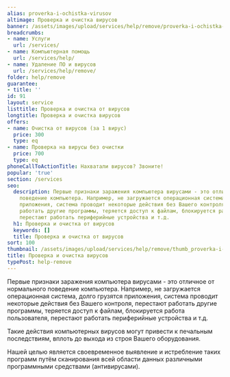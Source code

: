 ```yaml
---
alias: proverka-i-ochistka-virusov
altimage: Проверка и очистка вирусов
banner: /assets/images/upload/services/help/remove/proverka-i-ochistka-virusov.jpg
breadcrumbs:
- name: Услуги
  url: /services/
- name: Компьютерная помощь
  url: /services/help/
- name: Удаление ПО и вирусов
  url: /services/help/remove/
folder: help/remove
guarantee:
- title: ''
id: 91
layout: service
listtitle: Проверка и очистка от вирусов
longtitle: Проверка и очистка вирусов
offers:
- name: Очистка от вирусов (за 1 вирус)
  price: 300
  type: eq
- name: Проверка на вирусы без очистки
  price: 700
  type: eq
phoneCallToActionTitle: Нахватали вирусов? Звоните!
popular: 'true'
section: /services
seo:
  description: Первые признаки заражения компьютера вирусами - это отличное от нормального
    поведение компьютера. Например, не загружается операционная система, долго грузятся
    приложения, система проводит некоторые действия без Вашего контроля, перестают
    работать другие программы, теряется доступ к файлам, блокируется работа пользователя,
    перестают работать периферийные устройства и т.д.
  h1: Проверка и очистка от вирусов
  keywords: []
  title: Проверка и очистка от вирусов
sort: 100
thumbnail: /assets/images/upload/services/help/remove/thumb_proverka-i-ochistka-virusov.jpg
title: Проверка и очистка вирусов
typePost: help-remove
---
```

Первые признаки заражения компьютера вирусами - это отличное от нормального поведение компьютера. Например, не загружается операционная система, долго грузятся приложения, система проводит некоторые действия без Вашего контроля, перестают работать другие программы, теряется доступ к файлам, блокируется работа пользователя, перестают работать периферийные устройства и т.д.

Такие действия компьютерных вирусов могут привести к печальным последствиям, вплоть до выхода из строя Вашего оборудования.

Нашей целью является своевременное выявление и истребление таких программ путём сканирования всей области данных различными программными средствами (антивирусами).